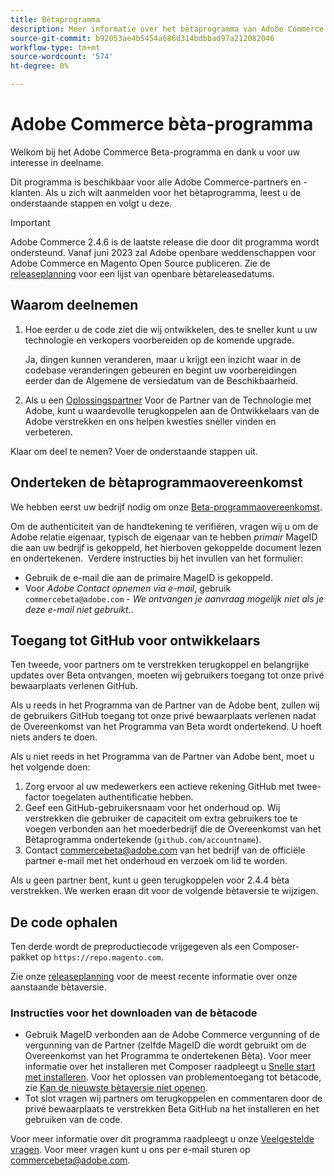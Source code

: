 ```yaml
---
title: Bètaprogramma
description: Meer informatie over het bètaprogramma van Adobe Commerce en hoe u kunt deelnemen.
source-git-commit: b92053ae4b5454a686d314bdbbad97a212082046
workflow-type: tm+mt
source-wordcount: '574'
ht-degree: 0%

---
```



# Adobe Commerce bèta-programma

Welkom bij het Adobe Commerce Beta-programma en dank u voor uw interesse in deelname.

Dit programma is beschikbaar voor alle Adobe Commerce-partners en -klanten. Als u zich wilt aanmelden voor het bètaprogramma, leest u de onderstaande stappen en volgt u deze.

>[!IMPORTANT]
>
>Adobe Commerce 2.4.6 is de laatste release die door dit programma wordt ondersteund. Vanaf juni 2023 zal Adobe openbare weddenschappen voor Adobe Commerce en Magento Open Source publiceren. Zie de [releaseplanning](schedule.md) voor een lijst van openbare bètareleasedatums.

## Waarom deelnemen

1. Hoe eerder u de code ziet die wij ontwikkelen, des te sneller kunt u uw technologie en verkopers voorbereiden op de komende upgrade.

   Ja, dingen kunnen veranderen, maar u krijgt een inzicht waar in de codebase veranderingen gebeuren en begint uw voorbereidingen eerder dan de Algemene de versiedatum van de Beschikbaarheid.

1. Als u een [Oplossingspartner](https://developer.adobe.com/commerce/contributor/community/contribution-programs/) Voor de Partner van de Technologie met Adobe, kunt u waardevolle terugkoppelen aan de Ontwikkelaars van de Adobe verstrekken en ons helpen kwesties sneller vinden en verbeteren.

Klaar om deel te nemen? Voer de onderstaande stappen uit.

## Onderteken de bètaprogrammaovereenkomst

We hebben eerst uw bedrijf nodig om onze [Beta-programmaovereenkomst](https://experiencecloudpanel.adobe.com/c/a/6hxAOc9DD1vCx2tg1jBKGB).

Om de authenticiteit van de handtekening te verifiëren, vragen wij u om de Adobe relatie eigenaar, typisch de eigenaar van te hebben _primair_ MageID die aan uw bedrijf is gekoppeld, het hierboven gekoppelde document lezen en ondertekenen. &#x200B;
Verdere instructies bij het invullen van het formulier:

- Gebruik de e-mail die aan de primaire MageID is gekoppeld.
- Voor _Adobe Contact opnemen via e-mail_, gebruik `commercebeta@adobe.com` - _We ontvangen je aanvraag mogelijk niet als je deze e-mail niet gebruikt._.

## Toegang tot GitHub voor ontwikkelaars

Ten tweede, voor partners om te verstrekken terugkoppel en belangrijke updates over Beta ontvangen, moeten wij gebruikers toegang tot onze privé bewaarplaats verlenen GitHub.

Als u reeds in het Programma van de Partner van de Adobe bent, zullen wij de gebruikers GitHub toegang tot onze privé bewaarplaats verlenen nadat de Overeenkomst van het Programma van Beta wordt ondertekend. U hoeft niets anders te doen.

Als u niet reeds in het Programma van de Partner van Adobe bent, moet u het volgende doen:

1. Zorg ervoor al uw medewerkers een actieve rekening GitHub met twee-factor toegelaten authentificatie hebben.
1. Geef een GitHub-gebruikersnaam voor het onderhoud op. Wij verstrekken die gebruiker de capaciteit om extra gebruikers toe te voegen verbonden aan het moederbedrijf die de Overeenkomst van het Bètaprogramma ondertekende (`github.com/accountname`).
1. Contact <commercebeta@adobe.com> van het bedrijf van de officiële partner e-mail met het onderhoud en verzoek om lid te worden.

Als u geen partner bent, kunt u geen terugkoppelen voor 2.4.4 bèta verstrekken. We werken eraan dit voor de volgende bètaversie te wijzigen.

## De code ophalen

Ten derde wordt de preproductiecode vrijgegeven als een Composer-pakket op `https://repo.magento.com`.

Zie onze [releaseplanning](schedule.md) voor de meest recente informatie over onze aanstaande bètaversie.

### Instructies voor het downloaden van de bètacode

- Gebruik MageID verbonden aan de Adobe Commerce vergunning of de vergunning van de Partner (zelfde MageID die wordt gebruikt om de Overeenkomst van het Programma te ondertekenen Bèta).
Voor meer informatie over het installeren met Composer raadpleegt u [Snelle start met installeren](../installation/composer.md).
Voor het oplossen van problementoegang tot bètacode, zie [Kan de nieuwste bètaversie niet openen](https://support.magento.com/hc/en-us/articles/360048169471).
- Tot slot vragen wij partners om terugkoppelen en commentaren door de privé bewaarplaats te verstrekken Beta GitHub na het installeren en het gebruiken van de code.

Voor meer informatie over dit programma raadpleegt u onze [Veelgestelde vragen](https://fieldreadiness-adobe.highspot.com/items/5e5e6b8fc714332f32a7cd96?lfrm=rhp.0). Voor meer vragen kunt u ons per e-mail sturen op <commercebeta@adobe.com>.

